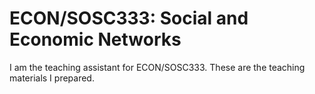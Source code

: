 # ECON/SOSC333: Social and Economic Networks
I am the teaching assistant for ECON/SOSC333. These are the teaching materials I prepared.
